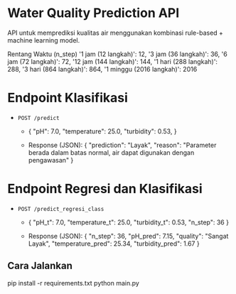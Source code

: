# Water Quality Prediction API

API untuk memprediksi kualitas air menggunakan kombinasi rule-based + machine learning model.

Rentang Waktu (n_step)
'1 jam (12 langkah)': 12,
'3 jam (36 langkah)': 36,
'6 jam (72 langkah)': 72,
'12 jam (144 langkah)': 144,
'1 hari (288 langkah)': 288,
'3 hari (864 langkah)': 864,
'1 minggu (2016 langkah)': 2016

# Endpoint Klasifikasi

- `POST /predict`

  - {
    "pH": 7.0,
    "temperature": 25.0,
    "turbidity": 0.53,
    }

  - Response (JSON):
    {
    "prediction": "Layak",
    "reason": "Parameter berada dalam batas normal, air dapat digunakan dengan pengawasan"
    }

# Endpoint Regresi dan Klasifikasi

- `POST /predict_regresi_class`

  - {
    "pH_t": 7.0,
    "temperature_t": 25.0,
    "turbidity_t": 0.53,
    "n_step": 36
    }

  - Response (JSON):
    {
    "n_step": 36,
    "pH_pred": 7.15,
    "quality": "Sangat Layak",
    "temperature_pred": 25.34,
    "turbidity_pred": 1.67
    }

## Cara Jalankan

pip install -r requirements.txt
python main.py
